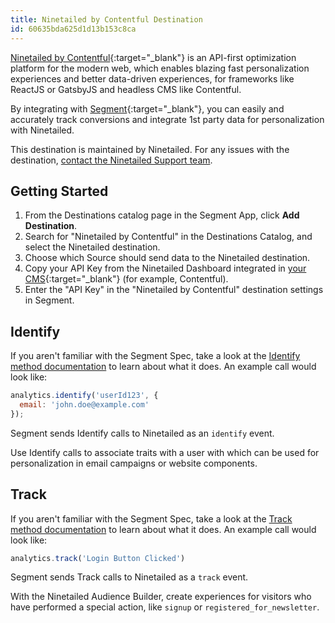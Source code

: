 ```yaml
---
title: Ninetailed by Contentful Destination
id: 60635bda625d1d13b153c8ca
---
```


[Ninetailed by Contentful](https://ninetailed.io/?utm_source=segment&utm_medium=docs&utm_campaign=partners){:target="_blank"} is an API-first optimization platform for the modern web, which enables blazing fast personalization experiences and better data-driven experiences, for frameworks like ReactJS or GatsbyJS and headless CMS like Contentful.

By integrating with [Segment](https://segment.com){:target="_blank"}, you can easily and accurately track conversions and integrate 1st party data for personalization with Ninetailed.

This destination is maintained by Ninetailed. For any issues with the destination, [contact the Ninetailed Support team](mailto:support@ninetailed.io).

## Getting Started



1. From the Destinations catalog page in the Segment App, click **Add Destination**.
2. Search for "Ninetailed by Contentful" in the Destinations Catalog, and select the Ninetailed destination.
3. Choose which Source should send data to the Ninetailed destination.
4. Copy your API Key from the Ninetailed Dashboard integrated in [your CMS](https://docs.ninetailed.io/account-and-setup/api-key?utm_source=segment&utm_medium=docs&utm_campaign=partners){:target="_blank"} (for example, Contentful).
5. Enter the "API Key" in the "Ninetailed by Contentful" destination settings in Segment.

## Identify

If you aren't familiar with the Segment Spec, take a look at the [Identify method documentation](/docs/connections/spec/identify/) to learn about what it does. An example call would look like:

```js
analytics.identify('userId123', {
  email: 'john.doe@example.com'
});
```

Segment sends Identify calls to Ninetailed as an `identify` event. 

Use Identify calls to associate traits with a user with which can be used for personalization in email campaigns or website components.


## Track

If you aren't familiar with the Segment Spec, take a look at the [Track method documentation](/docs/connections/spec/track/) to learn about what it does. An example call would look like:

```js
analytics.track('Login Button Clicked')
```

Segment sends Track calls to Ninetailed as a `track` event. 

With the Ninetailed Audience Builder, create experiences for visitors who have performed a special action, like `signup` or `registered_for_newsletter`.
